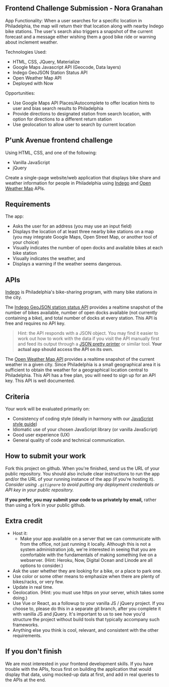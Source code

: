 ## Frontend Challenge Submission - Nora Granahan

App Functionality:
When a user searches for a specific location in Philadelphia, the map will return their that location along with nearby Indego bike stations. The user's search also triggers a snapshot of the current forecast and a message either wishing them a good bike ride or warning about inclement weather.

Technologies Used:
* HTML, CSS, JQuery, Materialize
* Google Maps Javascript API (Geocode, Data layers)
* Indego GeoJSON Station Status API
* Open Weather Map API
* Deployed with Now

Opportunities:
* Use Google Maps API Places/Autocomplete to offer location hints to user and bias search results to Philadelphia
* Provide directions to designated station from search location, with option for directions to a different return station
* Use geolocation to allow user to search by current location

## P'unk Avenue frontend challenge

Using HTML, CSS, and one of the following:

* Vanilla JavaScript
* jQuery

Create a single-page website/web application that displays bike share and weather information for people in Philadelphia using [Indego](https://www.rideindego.com) and [Open Weather Map](https://openweathermap.org/current#name) APIs.

## Requirements

The app:
* Asks the user for an address (you may use an input field)
* Displays the location of at least three nearby bike stations on a map (you may integrate Google Maps, Open Street Map, or another tool of your choice)
* Visually indicates the number of open docks and available bikes at each bike station
* Visually indicates the weather, and
* Displays a warning if the weather seems dangerous.

## APIs
[Indego](https://www.rideindego.com) is Philadelphia's bike-sharing program, with many bike stations in the city.

The [Indego GeoJSON station status API](https://www.rideindego.com/stations/json/) provides a realtime snapshot of the number of bikes available, number of open docks available (not currently containing a bike), and total number of docks at every station. This API is free and requires no API key.

> Hint: the API responds with a JSON object. You may find it easier to work out how to work with the data if you visit the API manually first and feed its output through a [JSON pretty printer](http://jsonprettyprint.com/) or similar tool. **Your actual app should access the API on its own.**

The [Open Weather Map API](https://openweathermap.org/current#name) provides a realtime snapshot of the current weather in a given city. Since Philadelphia is a small geographical area it is sufficient to obtain the weather for a geographical location central to Philadelphia. This API has a free plan, you will need to sign up for an API key. This API is well documented.

## Criteria

Your work will be evaluated primarily on:

* Consistency of coding style (ideally in harmony with our [JavaScript style guide](https://github.com/punkave/best-practices/blob/master/javascript.md))
* Idiomatic use of your chosen JavaScript library (or vanilla JavaScript)
* Good user experience (UX)
* General quality of code and technical communication.

## How to submit your work

Fork this project on github. When you're finished, send us the URL of your public repository. You should also include clear instructions to run the app and/or the URL of your running instance of the app (if you're hosting it). *Consider using `.gitignore` to avoid putting any deployment credentials or API key in your public repository.*

**If you prefer, you may submit your code to us privately by email,** rather than using a fork in your public github.

## Extra credit

* Host it:
  * Make your app available on a server that we can communicate with from the office, not just running it locally. Although this is not a system administration job, we're interested in seeing that you are comfortable with the fundamentals of making something live on a webserver. (Hint: Heroku, Now, Digital Ocean and Linode are all options to consider.)
* Ask the user whether they are looking for a bike, or a place to park one.
* Use color or some other means to emphasize when there are plenty of bikes/racks, or very few.
* Update in real time.
* Geolocation. (Hint: you must use https on your server, which takes some doing.)
* Use Vue or React, as a followup to your vanilla JS / jQuery project. If you choose to, please do this in a separate git branch, after you complete it with vanilla JS and jQuery. It's important to us to see how you'd structure the project without build tools that typically accompany such frameworks.
* Anything else you think is cool, relevant, and consistent with the other requirements.

## If you don't finish

We are most interested in your frontend development skills. If you have trouble with the APIs, focus first on building the application that would display that data, using mocked-up data at first, and add in real queries to the APIs at the end.

